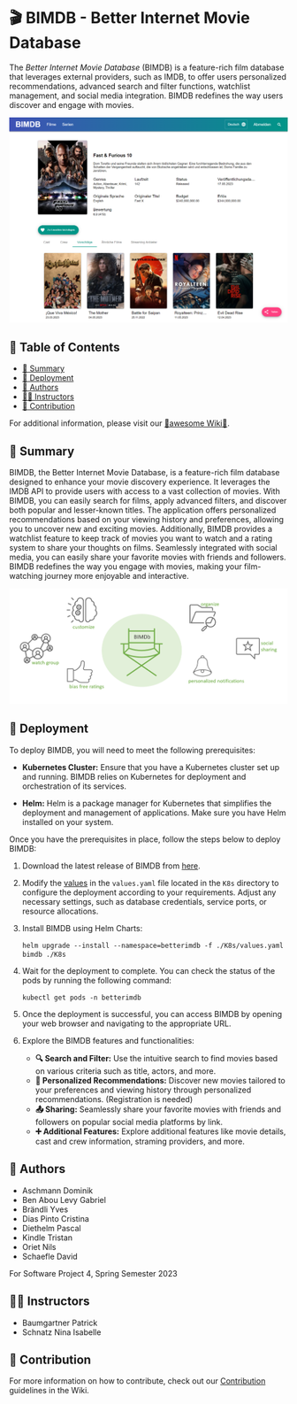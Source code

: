 # 🎬 BIMDB - Better Internet Movie Database

The _Better Internet Movie Database_ (BIMDB) is a feature-rich film database that leverages external providers, such as IMDB, to offer users personalized recommendations, advanced search and filter functions, watchlist management, and social media integration. BIMDB redefines the way users discover and engage with movies.  


![BIMDB UI](./docs/assets/img/UI/bimdb_movie_detail.png)

## 🎥 Table of Contents
  - [📝 Summary](#-summary)
  - [🚀 Deployment](#-deployment)
  - [👥 Authors](#-authors)
  - [👩‍🏫 Instructors](#-instructors)
  - [🦺 Contribution](#-contribution)

For additional information, please visit our [🎉awesome Wiki🎉](https://gabrielbenabou.gitlab.io/bimdb/).

## 📝 Summary

BIMDB, the Better Internet Movie Database, is a feature-rich film database designed to enhance your movie discovery experience. It leverages the IMDB API to provide users with access to a vast collection of movies. With BIMDB, you can easily search for films, apply advanced filters, and discover both popular and lesser-known titles. The application offers personalized recommendations based on your viewing history and preferences, allowing you to uncover new and exciting movies. Additionally, BIMDB provides a watchlist feature to keep track of movies you want to watch and a rating system to share your thoughts on films. Seamlessly integrated with social media, you can easily share your favorite movies with friends and followers. BIMDB redefines the way you engage with movies, making your film-watching journey more enjoyable and interactive.

![BIMDB Logo](./docs/assets/img/BIMDB_Nutzen.png)

## 🚀 Deployment

To deploy BIMDB, you will need to meet the following prerequisites:

- **Kubernetes Cluster:** Ensure that you have a Kubernetes cluster set up and running. BIMDB relies on Kubernetes for deployment and orchestration of its services.

- **Helm:** Helm is a package manager for Kubernetes that simplifies the deployment and management of applications. Make sure you have Helm installed on your system.

Once you have the prerequisites in place, follow the steps below to deploy BIMDB:

1. Download the latest release of BIMDB from [here](https://gitlab.com/gabrielbenabou/bimdb/-/releases).

2. Modify the [values](./K8s/values.yaml) in the `values.yaml` file located in the `K8s` directory to configure the deployment according to your requirements. Adjust any necessary settings, such as database credentials, service ports, or resource allocations.

3. Install BIMDB using Helm Charts:
   ```shell
   helm upgrade --install --namespace=betterimdb -f ./K8s/values.yaml bimdb ./K8s
   ```

4. Wait for the deployment to complete. You can check the status of the pods by running the following command:

    ```shell
    kubectl get pods -n betterimdb
    ```

5. Once the deployment is successful, you can access BIMDB by opening your web browser and navigating to the appropriate URL.

6. Explore the BIMDB features and functionalities:

    - **🔍 Search and Filter:** Use the intuitive search to find movies based on various criteria such as title, actors, and more.
    - **🎯 Personalized Recommendations:** Discover new movies tailored to your preferences and viewing history through personalized recommendations. (Registration is needed)
    - **📤 Sharing:** Seamlessly share your favorite movies with friends and followers on popular social media platforms by link.
    - **➕ Additional Features:** Explore additional features like movie details, cast and crew information, straming providers, and more.

## 👥 Authors
- Aschmann Dominik
- Ben Abou Levy Gabriel
- Brändli Yves
- Dias Pinto Cristina
- Diethelm Pascal
- Kindle Tristan
- Oriet Nils
- Schaefle David

For Software Project 4, Spring Semester 2023

## 👩‍🏫 Instructors
- Baumgartner Patrick
- Schnatz Nina Isabelle

## 🦺 Contribution
For more information on how to contribute, check out our [Contribution](https://gabrielbenabou.gitlab.io/bimdb/projektorganisation/contribution/) guidelines in the Wiki.